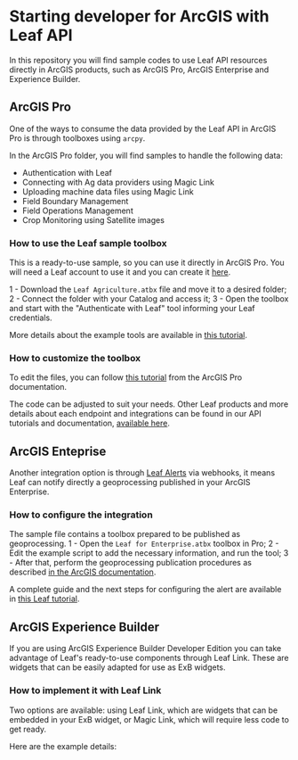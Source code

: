 # Starting developer for ArcGIS with Leaf API

In this repository you will find sample codes to use Leaf API resources directly in ArcGIS products, such as ArcGIS Pro, ArcGIS Enterprise and Experience Builder.

## ArcGIS Pro

One of the ways to consume the data provided by the Leaf API in ArcGIS Pro is through toolboxes using `arcpy`.

In the ArcGIS Pro folder, you will find samples to handle the following data:

- Authentication with Leaf
- Connecting with Ag data providers using Magic Link
- Uploading machine data files using Magic Link
- Field Boundary Management
- Field Operations Management
- Crop Monitoring using Satellite images

### How to use the Leaf sample toolbox

This is a ready-to-use sample, so you can use it directly in ArcGIS Pro. You will need a Leaf account to use it and you can create it [here](https://withleaf.io/account/quickstart).

1 - Download the `Leaf Agriculture.atbx` file and move it to a desired folder;
2 - Connect the folder with your Catalog and access it;
3 - Open the toolbox and start with the "Authenticate with Leaf" tool informing your Leaf credentials.

More details about the example tools are available in [this tutorial]().

### How to customize the toolbox 

To edit the files, you can follow [this tutorial](https://pro.arcgis.com/en/pro-app/latest/arcpy/geoprocessing_and_python/editing-script-tool-code.htm) from the ArcGIS Pro documentation.

The code can be adjusted to suit your needs. Other Leaf products and more details about each endpoint and integrations can be found in our API tutorials and documentation, [available here](https://withleaf.io/for-developers/).

## ArcGIS Enteprise

Another integration option is through [Leaf Alerts](https://docs.withleaf.io/docs/alerts_overview) via webhooks, it means Leaf can notify directly a geoprocessing published in your ArcGIS Enterprise.

### How to configure the integration

The sample file contains a toolbox prepared to be published as geoprocessing.
1 - Open the `Leaf for Enterprise.atbx` toolbox in Pro;
2 - Edit the example script to add the necessary information, and run the tool;
3 - After that, perform the geoprocessing publication procedures as described [in the ArcGIS documentation](https://pro.arcgis.com/en/pro-app/latest/help/analysis/geoprocessing/share-analysis/publishing-geoprocessing-service-in-arcgis-pro.htm).

A complete guide and the next steps for configuring the alert are available in [this Leaf tutorial]().


## ArcGIS Experience Builder

If you are using ArcGIS Experience Builder Developer Edition you can take advantage of Leaf's ready-to-use components through Leaf Link. These are widgets that can be easily adapted for use as ExB widgets.


### How to implement it with Leaf Link

Two options are available: using Leaf Link, which are widgets that can be embedded in your ExB widget, or Magic Link, which will require less code to get ready.

Here are the example details: